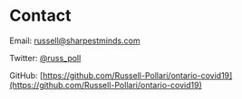 # Contact

Email: [russell@sharpestminds.com](mailto:russell@sharpestminds.com)

Twitter: [@russ_poll](https://twitter.com/russ_poll)

GitHub: [https://github.com/Russell-Pollari/ontario-covid19](https://github.com/Russell-Pollari/ontario-covid19)
